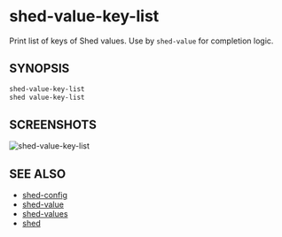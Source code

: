 # shed-value-key-list

Print list of keys of Shed values. Use by `shed-value` for completion logic.

## SYNOPSIS

```bash
shed-value-key-list
shed value-key-list
```

## SCREENSHOTS

![shed-value-key-list](shed-value-key-list.gif "shed-value-key-list")

## SEE ALSO

- [shed-config](shed-config.md)
- [shed-value](shed-value.md)
- [shed-values](shed-values.md)
- [shed](shed.md)
